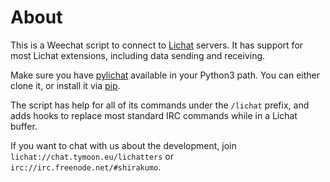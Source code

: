 # About
This is a Weechat script to connect to [Lichat](https://shirakumo.github.io/lichat) servers. It has support for most Lichat extensions, including data sending and receiving.

Make sure you have [pylichat](https://github.com/shirakumo/py-lichat) available in your Python3 path. You can either clone it, or install it via [pip](https://pypi.org/project/pylichat/).

The script has help for all of its commands under the `/lichat` prefix, and adds hooks to replace most standard IRC commands while in a Lichat buffer.

If you want to chat with us about the development, join `lichat://chat.tymoon.eu/lichatters` or `irc://irc.freenode.net/#shirakumo`.
